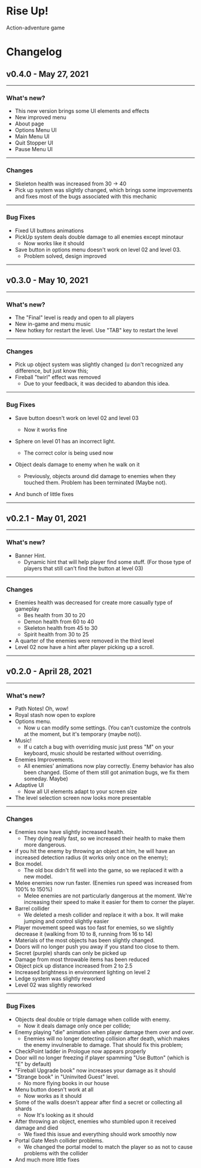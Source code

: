 # Rise Up!
Action-adventure game

# Changelog

## v0.4.0 - May 27, 2021
___

### What's new?

- This new version brings some UI elements and effects
- New improved menu
- About page
- Options Menu UI
- Main Menu UI
- Quit Stopper UI
- Pause Menu UI
___

### Changes

- Skeleton health was increased from 30 -> 40
- Pick up system was slightly changed, which brings some improvements and fixes most of the bugs associated with this mechanic 

___

### Bug Fixes

- Fixed UI buttons animations 
- PickUp system deals double damage to all enemies except minotaur
  - Now works like it should
- Save button in options menu doesn't work on level 02 and level 03.
  - Problem solved, design improved 

___

## v0.3.0 - May 10, 2021
___

### What's new?

- The "Final" level is ready and open to all players
- New in-game and menu music
- New hotkey for restart the level. Use "TAB" key to restart the level

___

### Changes

- Pick up object system was slightly changed (u don't recognized any difference, but just know this;
- Fireball "twirl" effect was removed
  - Due to your feedback, it was decided to abandon this idea. 

___

### Bug Fixes

- Save button doesn't work on level 02 and level 03
  - Now it works fine

- Sphere on level 01 has an incorrect light.
  - The correct color is being used now  

- Object deals damage to enemy when he walk on it
  - Previously, objects around did damage to enemies when they touched them. Problem has been terminated (Maybe not).  

- And bunch of little fixes

___

## v0.2.1 - May 01, 2021
___

### What's new?

- Banner Hint.
  - Dynamic hint that will help player find some stuff. (For those type of players that still can't find the button at level 03)
___

### Changes

- Enemies health was decreased for create more casually type of gameplay 
  - Bes health from 30 to 20
  - Demon health from 60 to 40
  - Skeleton health from 45 to 30
  - Spirit health from 30 to 25
- A quarter of the enemies were removed in the third level 
- Level 02 now have a hint after player picking up a scroll. 
___

## v0.2.0 - April 28, 2021
___

### What's new?

- Path Notes! Oh, wow!
- Royal stash now open to explore 
- Options menu.
  - Now u can modify some settings. (You can't customize the controls at the moment, but it's temporary (maybe not)). 
- Music!
  - If u catch a bug with overriding music just press "M" on your keyboard, music should be restarted without overriding.
- Enemies Improvements.
  - All enemies' animations now play correctly. Enemy behavior has also been changed. (Some of them still got animation bugs, we fix them someday. Maybe) 
- Adaptive UI
  - Now all UI elements adapt to your screen size 
- The level selection screen now looks more presentable
___

### Changes

- Enemies now have slightly increased health.
  - They dying really fast, so we increased their health to make them more dangerous.
- if you hit the enemy by throwing an object at him, he will have an increased detection radius (it works only once on the enemy);
- Box model.
  - The old box didn't fit well into the game, so we replaced it with a new model. 
- Melee enemies now run faster. (Enemies run speed was increased from 100% to 150%)
  - Melee enemies are not particularly dangerous at the moment. We're increasing their speed to make it easier for them to corner the player. 
- Barrel collider
  - We deleted a mesh collider and replace it with a box. It will make jumping and control slightly easier 
- Player movement speed was too fast for enemies, so we slightly decrease it (walking from 10 to 8, running from 16 to 14)
- Materials of the most objects has been slightly changed.
- Doors will no longer push you away if you stand too close to them.
- Secret (purple) shards can only be picked up 
- Damage from most throwable items has been reduced
- Object pick up distance increased from 2 to 2.5
- Increased brightness in environment lighting on level 2
- Ledge system was slightly reworked
- Level 02 was slightly reworked
___

### Bug Fixes

- Objects deal double or triple damage when collide with enemy.
  - Now it deals damage only once per collide;
- Enemy playing "die" animation when player damage them over and over.
  - Enemies will no longer detecting collision after death, which makes the enemy invulnerable to damage. That should fix this problem;
- CheckPoint ladder in Prologue now appears properly
- Door will no longer freezing if player spamming "Use Button" (which is "E" by default)
- "Fireball Upgrade book" now increases your damage as it should  
- "Strange book" in "Uninvited Guest" level. 
  - No more flying books in our house
- Menu button doesn't work at all
  - Now works as it should
- Some of the walls doesn't appear after find a secret or collecting all shards
  - Now It's looking as it should
- After throwing an object, enemies who stumbled upon it received damage and died
  - We fixed this issue and everything should work smoothly now 
- Portal Gate Mesh collider problems.
  - We changed the portal model to match the player so as not to cause problems with the collider 
- And much more little fixes

